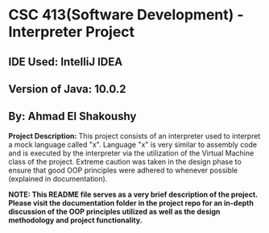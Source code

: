# CSC 413(Software Development) - Interpreter Project
## IDE Used: IntelliJ IDEA
## Version of Java: 10.0.2

## By: Ahmad El Shakoushy




 **Project Description:**
 This project consists of an interpreter used to interpret a mock language called "x". Language "x" is very similar to assembly code
 and is executed by the interpreter via the utilization of the Virtual Machine class of the project. Extreme caution was taken in the  design phase to ensure that good OOP principles were adhered to whenever possible (explained in documentation). 
 
 **NOTE: This README file serves as a very brief description of the project. Please visit the documentation folder in the project repo for
         an in-depth discussion of the OOP principles utilized as well as the design methodology and project functionality.**
    
